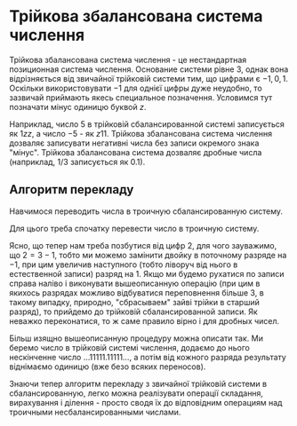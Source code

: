 # Трійкова збалансована система числення

Трійкова збалансована система числення - це нестандартная позиционная система числення. Основание системи рівне $3$, однак вона відрізняється від звичайної трійковій системи тим, що цифрами є $-1, 0, 1$. Оскільки використовувати $-1$ для однієї цифры дуже неудобно, то зазвичай приймають якесь специальное позначення. Условимся тут позначати мінус одиницю буквой $z$.

Наприклад, число $5$ в трійковій сбалансированной системі записується як $1zz$, а число $-5$ - як $z11$. Трійкова збалансована система числення дозваляє записувати негативні числа без записи окремого знака "мінус". Трійкова збалансована система дозваляє дробные числа (наприклад, $1/3$ записується як $0.1$).

## Алгоритм перекладу

Навчимося переводить числа в троичную сбалансированную систему.

Для цього треба спочатку перевести число в троичную систему.

Ясно, що тепер нам треба позбутися від цифр $2$, для чого зауважимо, що $2 = 3 - 1$, тобто ми можемо замінити двойку в поточному разряде на $-1$, при цим увеличив наступного (тобто ліворуч від нього в естественной записи) разряд на $1$. Якщо ми будемо рухатися по записи справа наліво і виконувати вышеописанную операцію (при цим в якихось разрядах можливо відбуватися переповнення більше $3$, в такому випадку, природно, "сбрасываем" зайві трійки в старший разряд), то прийдемо до трійковій сбалансированной записи. Як неважко переконатися, то ж саме правило вірно і для дробных чисел.

Більш изящно вышеописанную процедуру можна описати так. Ми беремо число в трійковій системі числення, додаємо до нього нескінченне число $\ldots 11111.11111 \ldots$, а потім від кожного разряда результату віднімаємо одиницю (вже безо всяких переносов).

Знаючи тепер алгоритм перекладу з звичайної трійковій системи в сбалансированную, легко можна реалізувати операції складання, вирахування і ділення - просто сводя їх до відповідним операциям над троичными несбалансированными числами.
